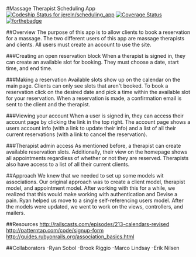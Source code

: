 #Massage Therapist Scheduling App
[ ![Codeship Status for jereln/scheduling_app](https://www.codeship.io/projects/721b7af0-32cb-0132-4537-5696ea0452a8/status)](https://www.codeship.io/projects/40479)
[![Coverage Status](https://coveralls.io/repos/jereln/scheduling_app/badge.png)](https://coveralls.io/r/jereln/scheduling_app)
[![forthebadge](http://forthebadge.com/badges/validated-html2.svg)](http://forthebadge.com)

##Overview
The purpose of this app is to allow clients to book a reservation for a massage. The two different users of this app are massage therapists and clients. All users must create an account to use the site.

###Creating an open reservation block
When a therapist is signed in, they can create an available slot for booking. They must choose a date, start time, and end time.

###Making a reservation
Available slots show up on the calendar on the main page. Clients can only see slots that aren't booked. To book a reservation click on the desired date and pick a time within the available slot for your reservation. When a reservation is made, a confirmation email is sent to the client and the therapist. 

###Viewing your account
When a user is signed in, they can access their account page by clicking the link in the top right. The account page shows a users account info (with a link to update their info) and a list of all their current reservations (with a link to cancel the reservation).

###Therapist admin access
As mentioned before, a therapist can create available reservation slots. Additionally, their view on the homepage shows all appointments regardless of whether or not they are reserved. Therapists also have access to a list of all their current clients. 

##Approach
We knew that we needed to set up some models wit associations. Our original approach was to create a client model, therapist model, and appointment model. After working with this for a while, we realized that this would make working with authentication and Devise a pain. Ryan helped us move to a single self-referencing users model. After the models were updated, we went to work on the views, controllers, and mailers. 

##Resources
http://railscasts.com/episodes/213-calendars-revised  
http://patterntap.com/code/signup-form  
http://guides.rubyonrails.org/association_basics.html  

##Collaborators
-Ryan Sobol
-Brook Riggio
-Marco Lindsay
-Erik Nilsen